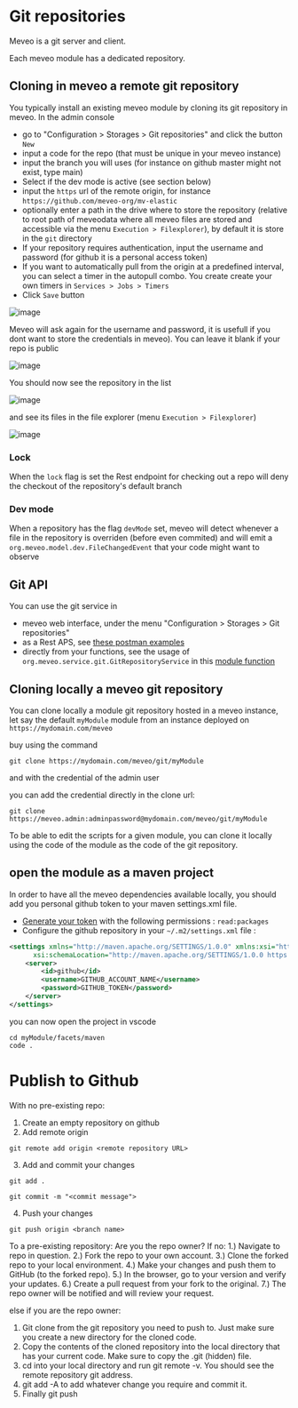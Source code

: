 # Git repositories

Meveo is a git server and client.

Each meveo module has a dedicated repository.

## Cloning in meveo a remote git repository

You typically install an existing meveo module by cloning its git repository in meveo.
In the admin console
* go to "Configuration > Storages > Git repositories" and click the button `New`
* input a code for the repo (that must be unique in your meveo instance)
* input the branch you will uses (for instance on github master might not exist, type main)
* Select if the dev mode is active (see section below)
* input the `https` url of the remote origin, for instance `https://github.com/meveo-org/mv-elastic`
* optionally enter a path in the drive where to store the repository (relative to root path of meveodata where all meveo files are stored and accessible via the menu `Execution > Filexplorer`), by default it is store in the `git` directory
* If your repository requires authentication, input the username and password (for github it is a personal access token)
* If you want to automatically pull from the origin at a predefined interval, you can select a timer in the autopull combo. You create create your own timers in `Services > Jobs > Timers` 
* Click `Save` button

![image](https://user-images.githubusercontent.com/16659140/228106851-e1c7d98a-0421-487c-b264-e8ece831dd14.png)

Meveo will ask again for the username and password, it is usefull if you dont want to store the credentials in meveo). You can leave it blank if your repo is public

![image](https://user-images.githubusercontent.com/16659140/228107079-ce533502-536b-4274-bb08-afafd73fe1f8.png)

You should now see the repository in the list

![image](https://user-images.githubusercontent.com/16659140/228107243-b9200639-7f44-46bb-a2da-3cfd5fdf5eb7.png)

and see its files in the file explorer (menu `Execution > Filexplorer`)

![image](https://user-images.githubusercontent.com/16659140/228107585-ce59b795-8ded-405d-97e4-9964b4e7dd17.png)

### Lock

When the `lock` flag is set the Rest endpoint for checking out a repo will deny the checkout of the repository's default branch

### Dev mode

When a repository has the flag `devMode` set, meveo will detect whenever a file in the repository is overriden (before even commited)
and will emit a `org.meveo.model.dev.FileChangedEvent` that your code might want to observe


## Git API

You can use the git service in 
* meveo web interface, under the menu "Configuration > Storages > Git repositories"
* as a Rest APS, see [these postman examples](https://github.com/meveo-org/meveo/tree/develop/src/test/apiTests/postman/tests/Git)
* directly from your functions, see the usage of `org.meveo.service.git.GitRepositoryService` in this [module function](https://github.com/meveo-org/module-webapprouter/blob/master/facets/java/org/manaty/webapp/WebApp.java)

## Cloning locally a meveo git repository 

You can clone locally a module git repository hosted in a meveo instance, let say the default `myModule` module from an instance deployed on `https://mydomain.com/meveo` 

buy using the command 
```
git clone https://mydomain.com/meveo/git/myModule
```
and with the credential of the admin user

you can add the credential directly in the clone url:

```
git clone https://meveo.admin:adminpassword@mydomain.com/meveo/git/myModule
```

To be able to edit the scripts for a given module, you can clone it locally using the code 
of the module as the code of the git repository.

## open the module as a maven project

In order to have all the meveo dependencies available locally, you should add you personal 
github token to your maven settings.xml file.

- [Generate your token](https://github.com/settings/tokens/new) with the following permissions : `read:packages`
- Configure the github repository in your `~/.m2/settings.xml` file : 

```xml
<settings xmlns="http://maven.apache.org/SETTINGS/1.0.0" xmlns:xsi="http://www.w3.org/2001/XMLSchema-instance"
      xsi:schemaLocation="http://maven.apache.org/SETTINGS/1.0.0 https://maven.apache.org/xsd/settings-1.0.0.xsd">
    <server>
        <id>github</id>
        <username>GITHUB_ACCOUNT_NAME</username>
        <password>GITHUB_TOKEN</password>
    </server>
</settings>
```

you can now open the project in vscode

```
cd myModule/facets/maven
code .
```

# Publish to Github
With no pre-existing repo:
1. Create an empty repository on github
2. Add remote origin
```
git remote add origin <remote repository URL>
```
3. Add and commit your changes
```
git add .
```
```
git commit -m "<commit message">
```
4. Push your changes
```
git push origin <branch name>
```
To a pre-existing repository:
Are you the repo owner?
If no:
1.) Navigate to repo in question.
2.) Fork the repo to your own account.
3.) Clone the forked repo to your local environment.
4.) Make your changes and push them to GitHub (to the forked repo).
5.) In the browser, go to your version and verify your updates.
6.) Create a pull request from your fork to the original.
7.) The repo owner will be notified and will review your request.

else if you are the repo owner:

1. Git clone from the git repository you need to push to. Just make sure you create a new directory for the cloned code.
2. Copy the contents of the cloned repository into the local directory that has your current code. Make sure to copy the .git (hidden) file.
3. cd into your local directory and run git remote -v. You should see the remote repository git address.
4. git add -A to add whatever change you require and commit it.
5. Finally git push

